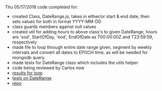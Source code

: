 Thu 05/17/2018 code completed for:
* created Class, DateRange.js, takes in either/or start & end date, then sets values for both in format YYYY-MM-DD
* class guards members against null values
* created util for adding hours to above class's to given DateRange, hours are 'sod', StartOfDay, 'eod', EndOfDate as T00:00:00Z and T23:59:59, respectively
* made file to loop through entire date range given, segment by weekly intervals and convert all dates to EPOCH time, as will be needed for mongodb query.
* made tests for DateRange class which includes the utils helper 
* code being reviewed by Carlos now
* [results for loop](https://www.dropbox.com/s/mfi4br9tte5kcv7/2018-05-17_09-30-19.png?dl=0)
* [tests on DateRange](https://www.dropbox.com/s/r5lf31ye2mrmbtx/2018-05-17_10-08-54.png?dl=0 )
* [repo](https://github.com/tradingbills/_93_zen/blob/master/src/loopWeekly.js)
